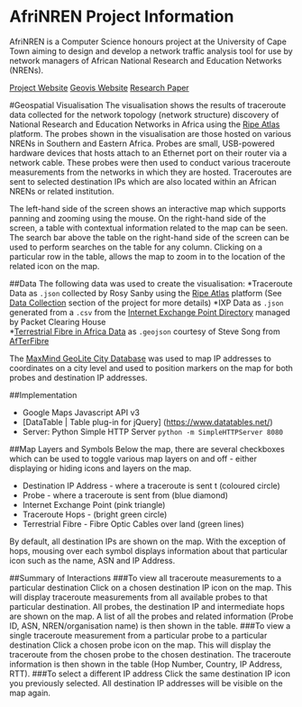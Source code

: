 # AfriNREN Project Information
AfriNREN is a Computer Science honours project at the University of Cape Town aiming to design and develop a network traffic analysis tool for use by network managers of African National Research and Education Networks (NRENs).

[Project Website](http://pubs.cs.uct.ac.za/honsproj/cgi-bin/view/2015/passmore_sanby_yang.zip/AfriNRENWeb-master/)
[Geovis Website](http://pubs.cs.uct.ac.za/honsproj/cgi-bin/view/2015/passmore_sanby_yang.zip/AfriNRENWeb-master/geovis.html)
[Research Paper](http://pubs.cs.uct.ac.za/honsproj/cgi-bin/view/2015/passmore_sanby_yang.zip/AfriNRENWeb-master/documents/final_papers/Chantal_Final_Paper.pdf)

#Geospatial Visualisation
The visualisation shows the results of traceroute data collected for the network topology (network structure) discovery of National Research and Education Networks in Africa using the [Ripe Atlas](https://atlas.ripe.net/) platform. The probes shown in the visualisation are those hosted on various NRENs in Southern and Eastern Africa. Probes are small, USB-powered hardware devices that hosts attach to an Ethernet port on their router via a network cable. These probes were then used to conduct various traceroute measurements from the networks in which they are hosted. Traceroutes are sent to selected destination IPs which are also located within an African NRENs or related institution. 

The left-hand side of the screen shows an interactive map which supports panning and zooming using the mouse. On the right-hand side of the screen, a table with contextual information related to the map can be seen. The search bar above the table on the right-hand side of the screen can be used to perform searches on the table for any column. Clicking on a particular row in the table, allows the map to zoom in to the location of the related icon on the map.

##Data
The following data was used to create the visualisation:
*Traceroute Data as `.json` collected by Rosy Sanby using the [Ripe Atlas](https://atlas.ripe.net/) platform (See [Data Collection](http://pubs.cs.uct.ac.za/honsproj/cgi-bin/view/2015/passmore_sanby_yang.zip/AfriNRENWeb-master/data_collection.html) section of the project for more details)
*IXP Data as `.json` generated from a `.csv` from the [Internet Exchange Point Directory](https://prefix.pch.net/applications/ixpdir/) managed by Packet Clearing House  
*[Terrestrial Fibre in Africa Data](https://github.com/stevesong/afterfibre-kml) as `.geojson` courtesy of Steve Song from [AfTerFibre](https://manypossibilities.net/afterfibre-old/)

The [MaxMind GeoLite City Database](http://dev.maxmind.com/geoip/legacy/geolite/) was used to map IP addresses to coordinates on a city level and used to position markers on the map for both probes and destination IP addresses.

##Implementation
* Google Maps Javascript API v3
* [DataTable | Table plug-in for jQuery] (https://www.datatables.net/)
* Server: Python Simple HTTP Server `python -m SimpleHTTPServer 8080` 

##Map Layers and Symbols
Below the map, there are several checkboxes which can be used to toggle various map layers on and off - either displaying or hiding icons and layers on the map.

* Destination IP Address - where a traceroute is sent t (coloured circle)
* Probe - where a traceroute is sent from (blue diamond)
* Internet Exchange Point (pink triangle)
* Traceroute Hops -  (bright green circle)
* Terrestrial Fibre - Fibre Optic Cables over land (green lines)

By default, all destination IPs are shown on the map. With the exception of hops, mousing over each symbol displays information about that particular icon such as the name, ASN and IP Address.

##Summary of Interactions
###To view all traceroute measurements to a particular destination
Click on a chosen destination IP icon on the map. This will display traceroute measurements from all available probes to that particular destination. All probes, the destination IP and intermediate hops are shown on the map. A list of all the probes and related information (Probe ID, ASN, NREN/organisation name) is then shown in the table.
###To view a single traceroute measurement from a particular probe to a particular destination
Click a chosen probe icon on the map. This will display the traceroute from the chosen probe to the chosen destination. The traceroute information is then shown in the table (Hop Number, Country, IP Address, RTT).
###To select a different IP address 
Click the same destination IP icon you previously selected. All destination IP addresses will be visible on the map again. 

